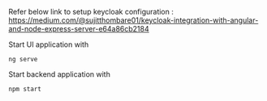 Refer below link to setup keycloak configuration :
https://medium.com/@sujitthombare01/keycloak-integration-with-angular-and-node-express-server-e64a86cb2184

Start UI application with 
```
ng serve
```

Start backend application with 
```
npm start
```
